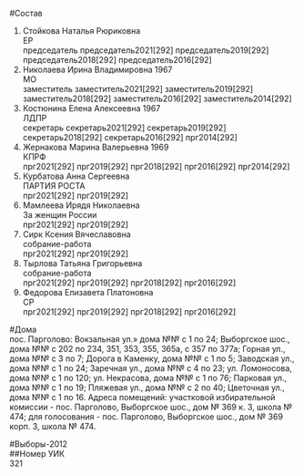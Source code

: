 #Состав  
1. Стойкова Наталья Рюриковна  
    ЕР  
    председатель председатель2021[292] председатель2019[292] председатель2018[292] председатель2016[292]  
2. Николаева Ирина Владимировна 1967  
    МО  
    заместитель заместитель2021[292] заместитель2019[292] заместитель2018[292] заместитель2016[292] заместитель2014[292]  
3. Костюнина Елена Алексеевна 1967  
    ЛДПР  
    секретарь секретарь2021[292] секретарь2019[292] секретарь2018[292] секретарь2016[292] прг2014[292]  
4. Жернакова Марина Валерьевна 1969  
    КПРФ  
    прг2021[292] прг2019[292] прг2018[292] прг2016[292] прг2014[292]  
5. Курбатова Анна Сергеевна  
    ПАРТИЯ РОСТА  
    прг2021[292] прг2019[292]  
6. Мамлеева Ирядя Николаевна  
    За женщин России  
    прг2021[292] прг2019[292]  
7. Сирк Ксения Вячеславовна  
    собрание-работа  
    прг2021[292] прг2019[292]  
8. Тырлова Татьяна Григорьевна  
    собрание-работа  
    прг2021[292] прг2019[292] прг2018[292] прг2016[292]  
9. Федорова Елизавета Платоновна  
    СР  
    прг2021[292] прг2019[292] прг2018[292] прг2016[292]  

#Дома  
пос. Парголово: Вокзальная ул.» дома №№ с 1 по 24; Выборгское шос., дома №№ с 202 по 234, 351, 353, 355, 365а, с 357 по 377а; Горная ул., дома №№ с 3 по 7; Дорога в Каменку, дома №№ с 1 по 5; Заводская ул., дома №№ с 1 по 24; Заречная ул., дома №№ с 4 по 23; ул. Ломоносова, дома №№ с 1 по 120; ул. Некрасова, дома №№ с 1 по 76; Парковая ул., дома №№ с 1 по 19; Пляжевая ул., дома №№ с 2 по 40; Цветочная ул., дома №№ с 1 по 16. Адреса помещений: участковой избирательной комиссии - пос. Парголово, Выборгское шос., дом № 369 к. 3, школа № 474; для голосования - пос. Парголово, Выборгское шос., дом № 369 корп. 3, школа № 474.  
  
#Выборы-2012  
##Номер УИК  
321  

